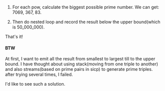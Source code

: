 1. For each pow, calculate the biggest possible prime number. We can get: 7069, 367, 83.

2. Then do nested loop and record the result below the upper bound(which is 50_000_000).

That's it!

#### BTW

At first, I want to emit all the result from smallest to largest till to the upper bound.
I have thought about using stack(moving from one triple to another)
and also streams(based on prime pairs in sicp) to generate prime triples.
after trying several times, I failed.

I'd like to see such a solution.

